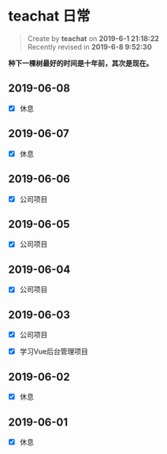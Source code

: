 teachat 日常
===

> Create by **teachat** on **2019-6-1 21:18:22**  
> Recently revised in **2019-6-8 9:52:30**

**种下一棵树最好的时间是十年前，其次是现在。**

## 2019-06-08

- [x] 休息

## 2019-06-07

- [x] 休息

## 2019-06-06

- [x] 公司项目

## 2019-06-05

- [x] 公司项目

## 2019-06-04

- [x] 公司项目

## 2019-06-03

- [x] 公司项目

- [x] 学习Vue后台管理项目

## 2019-06-02

- [x] 休息

## 2019-06-01

- [x] 休息


